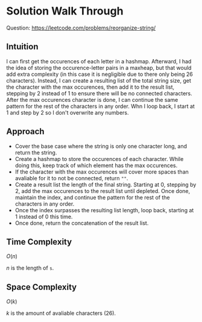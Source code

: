 # Solution Walk Through
Question: https://leetcode.com/problems/reorganize-string/

## Intuition
I can first get the occurences of each letter in a hashmap. Afterward, I had the idea of storing the occurence-letter pairs in a maxheap, but that would add extra complexity (in this case it is negligible due to there only being 26 characters). Instead, I can create a resulting list of the total string size, get the character with the max occurences, then add it to the result list, stepping by 2 instead of 1 to ensure there will be no connected characters. After the max occurences character is done, I can continue the same pattern for the rest of the characters in any order. Whn I loop back, I start at 1 and step by 2 so I don't overwrite any numbers.

## Approach
- Cover the base case where the string is only one character long, and return the string.
- Create a hashmap to store the occurences of each character. While doing this, keep track of which element has the max occurences.
- If the character with the max occurences will cover more spaces than avaliable for it to not be connected, return `""`.
- Create a result list the length of the final string. Starting at 0, stepping by 2, add the max occurences to the result list until depleted. Once done, maintain the index, and continue the pattern for the rest of the characters in any order.
- Once the index surpasses the resulting list length, loop back, starting at 1 instead of 0 this time.
- Once done, return the concatenation of the result list.

## Time Complexity
$O(n)$

$n$ is the length of `s`.

## Space Complexity
$O(k)$

$k$ is the amount of avaliable characters (26).